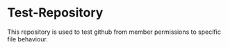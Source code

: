 # Test-Repository
This repository is used to test github from member permissions to specific file behaviour.
